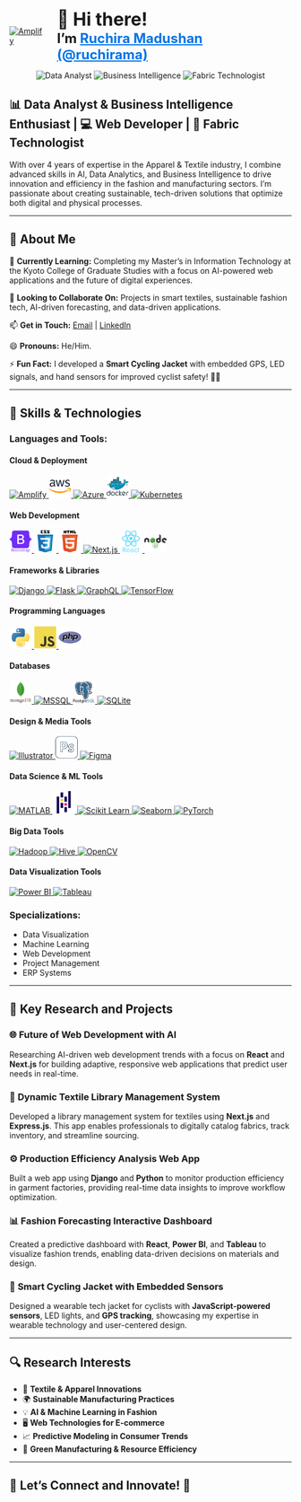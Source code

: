 <div style="display: flex; align-items: center; justify-content: center; gap: 20px;">
  <!-- Left-side Image with Link -->
  <div>
    <a href="https://aws.amazon.com/amplify/" target="_blank" rel="noreferrer">
      <img src="https://camo.githubusercontent.com/f151c26132ecde4de6f2cc63f288b20ebfb065536c1173fbfc3daa124cb77531/68747470733a2f2f7777772e736172646f6e79782e696e2f7468656d65732f696d616765732f736f6674776172652d646576656c6f706d656e742f736172646f6e79782d736f667477617265646576656c6f706d656e743030312e676966" alt="Amplify" width="200" height="200"/>
    </a>
  </div>

  <!-- Right-side Text -->
  <div>
    <h1 style="font-size: 2rem; margin: 0;">👋 Hi there!</h1>
    <h2 style="font-size: 1.5rem; margin: 0;">I’m <a href="https://github.com/ruchirama" style="color: #0073e6;">Ruchira Madushan (@ruchirama)</a></h2>
  </div>
</div>


<p align="center">
  <img src="https://img.shields.io/badge/Data%20Analyst-%F0%9F%92%8A-blue" alt="Data Analyst">
  <img src="https://img.shields.io/badge/Business%20Intelligence-%F0%9F%92%BB-orange" alt="Business Intelligence">
  <img src="https://img.shields.io/badge/Fabric%20Technologist-%F0%9F%91%94-green" alt="Fabric Technologist">
</p>

## 📊 Data Analyst & Business Intelligence Enthusiast | 💻 Web Developer | 👔 Fabric Technologist

With over 4 years of expertise in the Apparel & Textile industry, I combine advanced skills in AI, Data Analytics, and Business Intelligence to drive innovation and efficiency in the fashion and manufacturing sectors. I’m passionate about creating sustainable, tech-driven solutions that optimize both digital and physical processes.

---

## 👀 About Me

<div style="animation: fadeIn 2s ease-in;">
  <p>🌱 <strong>Currently Learning:</strong> Completing my Master’s in Information Technology at the Kyoto College of Graduate Studies with a focus on AI-powered web applications and the future of digital experiences.</p>
  
  <p>💞️ <strong>Looking to Collaborate On:</strong> Projects in smart textiles, sustainable fashion tech, AI-driven forecasting, and data-driven applications.</p>
  
  <p>📫 <strong>Get in Touch:</strong>  
    <a href="mailto:haruchira@gmail.com">Email</a> |  
    <a href="https://www.linkedin.com/in/ruchira-madushan">LinkedIn</a>
  </p>

  <p>😄 <strong>Pronouns:</strong> He/Him.</p>

  <p>⚡ <strong>Fun Fact:</strong> I developed a <strong>Smart Cycling Jacket</strong> with embedded GPS, LED signals, and hand sensors for improved cyclist safety! 🚴💡</p>
</div>

---

## 💼 Skills & Technologies

<h3 align="left">Languages and Tools:</h3>

<!-- Cloud & Deployment -->
<h4>Cloud & Deployment</h4>
<div align="left">
  <a href="https://aws.amazon.com/amplify/" target="_blank" rel="noreferrer">
    <img src="https://docs.amplify.aws/assets/logo-dark.svg" alt="Amplify" width="40" height="40"/>
  </a>
  <a href="https://aws.amazon.com" target="_blank" rel="noreferrer">
    <img src="https://raw.githubusercontent.com/devicons/devicon/master/icons/amazonwebservices/amazonwebservices-original-wordmark.svg" alt="AWS" width="40" height="40"/>
  </a>
  <a href="https://azure.microsoft.com/en-in/" target="_blank" rel="noreferrer">
    <img src="https://www.vectorlogo.zone/logos/microsoft_azure/microsoft_azure-icon.svg" alt="Azure" width="40" height="40"/>
  </a>
  <a href="https://www.docker.com/" target="_blank" rel="noreferrer">
    <img src="https://raw.githubusercontent.com/devicons/devicon/master/icons/docker/docker-original-wordmark.svg" alt="Docker" width="40" height="40"/>
  </a>
  <a href="https://kubernetes.io" target="_blank" rel="noreferrer">
    <img src="https://www.vectorlogo.zone/logos/kubernetes/kubernetes-icon.svg" alt="Kubernetes" width="40" height="40"/>
  </a>
</div>

<!-- Web Development -->
<h4>Web Development</h4>
<div align="left">
  <a href="https://getbootstrap.com" target="_blank" rel="noreferrer">
    <img src="https://raw.githubusercontent.com/devicons/devicon/master/icons/bootstrap/bootstrap-plain-wordmark.svg" alt="Bootstrap" width="40" height="40"/>
  </a>
  <a href="https://www.w3schools.com/css/" target="_blank" rel="noreferrer">
    <img src="https://raw.githubusercontent.com/devicons/devicon/master/icons/css3/css3-original-wordmark.svg" alt="CSS3" width="40" height="40"/>
  </a>
  <a href="https://www.w3.org/html/" target="_blank" rel="noreferrer">
    <img src="https://raw.githubusercontent.com/devicons/devicon/master/icons/html5/html5-original-wordmark.svg" alt="HTML5" width="40" height="40"/>
  </a>
  <a href="https://nextjs.org/" target="_blank" rel="noreferrer">
    <img src="https://cdn.worldvectorlogo.com/logos/nextjs-2.svg" alt="Next.js" width="40" height="40"/>
  </a>
  <a href="https://reactjs.org/" target="_blank" rel="noreferrer">
    <img src="https://raw.githubusercontent.com/devicons/devicon/master/icons/react/react-original-wordmark.svg" alt="React" width="40" height="40"/>
  </a>
  <a href="https://nodejs.org" target="_blank" rel="noreferrer">
    <img src="https://raw.githubusercontent.com/devicons/devicon/master/icons/nodejs/nodejs-original-wordmark.svg" alt="Node.js" width="40" height="40"/>
  </a>
</div>

<!-- Frameworks & Libraries -->
<h4>Frameworks & Libraries</h4>
<div align="left">
  <a href="https://www.djangoproject.com/" target="_blank" rel="noreferrer">
    <img src="https://cdn.worldvectorlogo.com/logos/django.svg" alt="Django" width="40" height="40"/>
  </a>
  <a href="https://flask.palletsprojects.com/" target="_blank" rel="noreferrer">
    <img src="https://www.vectorlogo.zone/logos/pocoo_flask/pocoo_flask-icon.svg" alt="Flask" width="40" height="40"/>
  </a>
  <a href="https://graphql.org" target="_blank" rel="noreferrer">
    <img src="https://www.vectorlogo.zone/logos/graphql/graphql-icon.svg" alt="GraphQL" width="40" height="40"/>
  </a>
  <a href="https://www.tensorflow.org" target="_blank" rel="noreferrer">
    <img src="https://www.vectorlogo.zone/logos/tensorflow/tensorflow-icon.svg" alt="TensorFlow" width="40" height="40"/>
  </a>
</div>

<!-- Programming Languages -->
<h4>Programming Languages</h4>
<div align="left">
  <a href="https://www.python.org" target="_blank" rel="noreferrer">
    <img src="https://raw.githubusercontent.com/devicons/devicon/master/icons/python/python-original.svg" alt="Python" width="40" height="40"/>
  </a>
  <a href="https://developer.mozilla.org/en-US/docs/Web/JavaScript" target="_blank" rel="noreferrer">
    <img src="https://raw.githubusercontent.com/devicons/devicon/master/icons/javascript/javascript-original.svg" alt="JavaScript" width="40" height="40"/>
  </a>
  <a href="https://www.php.net" target="_blank" rel="noreferrer">
    <img src="https://raw.githubusercontent.com/devicons/devicon/master/icons/php/php-original.svg" alt="PHP" width="40" height="40"/>
  </a>
</div>

<!-- Databases -->
<h4>Databases</h4>
<div align="left">
  <a href="https://www.mongodb.com/" target="_blank" rel="noreferrer">
    <img src="https://raw.githubusercontent.com/devicons/devicon/master/icons/mongodb/mongodb-original-wordmark.svg" alt="MongoDB" width="40" height="40"/>
  </a>
  <a href="https://www.microsoft.com/en-us/sql-server" target="_blank" rel="noreferrer">
    <img src="https://www.svgrepo.com/show/303229/microsoft-sql-server-logo.svg" alt="MSSQL" width="40" height="40"/>
  </a>
  <a href="https://www.postgresql.org" target="_blank" rel="noreferrer">
    <img src="https://raw.githubusercontent.com/devicons/devicon/master/icons/postgresql/postgresql-original-wordmark.svg" alt="PostgreSQL" width="40" height="40"/>
  </a>
  <a href="https://www.sqlite.org/" target="_blank" rel="noreferrer">
    <img src="https://www.vectorlogo.zone/logos/sqlite/sqlite-icon.svg" alt="SQLite" width="40" height="40"/>
  </a>
</div>

<!-- Design & Media Tools -->
<h4>Design & Media Tools</h4>
<div align="left">
  <a href="https://www.adobe.com/in/products/illustrator.html" target="_blank" rel="noreferrer">
    <img src="https://www.vectorlogo.zone/logos/adobe_illustrator/adobe_illustrator-icon.svg" alt="Illustrator" width="40" height="40"/>
  </a>
  <a href="https://www.photoshop.com/en" target="_blank" rel="noreferrer">
    <img src="https://raw.githubusercontent.com/devicons/devicon/master/icons/photoshop/photoshop-line.svg" alt="Photoshop" width="40" height="40"/>
  </a>
  <a href="https://www.figma.com/" target="_blank" rel="noreferrer">
    <img src="https://www.vectorlogo.zone/logos/figma/figma-icon.svg" alt="Figma" width="40" height="40"/>
  </a>
</div>

<!-- Data Science & ML Tools -->
<h4>Data Science & ML Tools</h4>
<div align="left">
  <a href="https://www.mathworks.com/" target="_blank" rel="noreferrer">
    <img src="https://upload.wikimedia.org/wikipedia/commons/2/21/Matlab_Logo.png" alt="MATLAB" width="40" height="40"/>
  </a>
  <a href="https://pandas.pydata.org/" target="_blank" rel="noreferrer">
    <img src="https://raw.githubusercontent.com/devicons/devicon/2ae2a900d2f041da66e950e4d48052658d850630/icons/pandas/pandas-original.svg" alt="Pandas" width="40" height="40"/>
  </a>
  <a href="https://scikit-learn.org/" target="_blank" rel="noreferrer">
    <img src="https://upload.wikimedia.org/wikipedia/commons/0/05/Scikit_learn_logo_small.svg" alt="Scikit Learn" width="40" height="40"/>
  </a>
  <a href="https://seaborn.pydata.org/" target="_blank" rel="noreferrer">
    <img src="https://seaborn.pydata.org/_images/logo-mark-lightbg.svg" alt="Seaborn" width="40" height="40"/>
  </a>
  <a href="https://pytorch.org/" target="_blank" rel="noreferrer">
    <img src="https://www.vectorlogo.zone/logos/pytorch/pytorch-icon.svg" alt="PyTorch" width="40" height="40"/>
  </a>
</div>

<!-- Tools for Big Data -->
<h4>Big Data Tools</h4>
<div align="left">
  <a href="https://hadoop.apache.org/" target="_blank" rel="noreferrer">
    <img src="https://www.vectorlogo.zone/logos/apache_hadoop/apache_hadoop-icon.svg" alt="Hadoop" width="40" height="40"/>
  </a>
  <a href="https://hive.apache.org/" target="_blank" rel="noreferrer">
    <img src="https://www.vectorlogo.zone/logos/apache_hive/apache_hive-icon.svg" alt="Hive" width="40" height="40"/>
  </a>
  <a href="https://www.opencv.org/" target="_blank" rel="noreferrer">
    <img src="https://www.vectorlogo.zone/logos/opencv/opencv-icon.svg" alt="OpenCV" width="40" height="40"/>
  </a>
</div>

<!-- Data Visualization Tools -->
<h4>Data Visualization Tools</h4>
<div align="left">
  <a href="https://powerbi.microsoft.com/" target="_blank" rel="noreferrer">
    <img src="https://uxwing.com/wp-content/themes/uxwing/download/brands-and-social-media/power-bi-icon.png" alt="Power BI" width="40" height="40"/>
  </a>
  <a href="https://www.tableau.com/" target="_blank" rel="noreferrer">
    <img src="https://img.icons8.com/color/512/tableau-software.png" alt="Tableau" width="40" height="40"/>
  </a>
</div>

### Specializations:
- Data Visualization
- Machine Learning
- Web Development
- Project Management
- ERP Systems

---

## 🚀 Key Research and Projects

### 🌐 **Future of Web Development with AI**  
Researching AI-driven web development trends with a focus on **React** and **Next.js** for building adaptive, responsive web applications that predict user needs in real-time.

### 📖 **Dynamic Textile Library Management System**  
Developed a library management system for textiles using **Next.js** and **Express.js**. This app enables professionals to digitally catalog fabrics, track inventory, and streamline sourcing.

### ⚙️ **Production Efficiency Analysis Web App**  
Built a web app using **Django** and **Python** to monitor production efficiency in garment factories, providing real-time data insights to improve workflow optimization.

### 📊 **Fashion Forecasting Interactive Dashboard**  
Created a predictive dashboard with **React**, **Power BI**, and **Tableau** to visualize fashion trends, enabling data-driven decisions on materials and design.

### 🚴 **Smart Cycling Jacket with Embedded Sensors**  
Designed a wearable tech jacket for cyclists with **JavaScript-powered sensors**, LED lights, and **GPS tracking**, showcasing my expertise in wearable technology and user-centered design.

---

## 🔍 Research Interests

- 🧵 **Textile & Apparel Innovations**
- 🌍 **Sustainable Manufacturing Practices**
- 💡 **AI & Machine Learning in Fashion**
- 🖥️ **Web Technologies for E-commerce**
- 📈 **Predictive Modeling in Consumer Trends**
- 🌱 **Green Manufacturing & Resource Efficiency**

---

## 🚀 Let’s Connect and Innovate! 🌟

